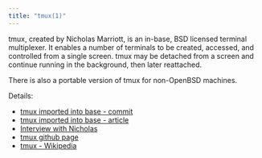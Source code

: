 ```yaml
---
title: "tmux(1)"
---
```


tmux, created by Nicholas Marriott, is an in-base, BSD licensed terminal multiplexer.
It enables a number of terminals to be created, accessed, and controlled from a 
single screen. tmux may be detached from a screen and continue running in the
background, then later reattached.

There is also a portable version of tmux for non-OpenBSD machines.

Details:

* [tmux imported into base - commit](https://marc.info/?l=openbsd-cvs&m=124389728412353&w=2)
* [tmux imported into base - article](https://undeadly.org/cgi?action=article&sid=20090707041154)
* [Interview with Nicholas](https://www.undeadly.org/cgi?action=article&sid=20090712190402)
* [tmux github page](https://github.com/tmux/tmux)
* [tmux - Wikipedia](https://en.wikipedia.org/wiki/Tmux)
